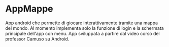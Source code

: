 # AppMappe
App android che permette di giocare interattivamente tramite una mappa del mondo. 
Al momento implementa solo la funzione di login e la schermata principale dell'app con menu. 
App sviluppata a partire dal video corso del professor Camuso su Android.
